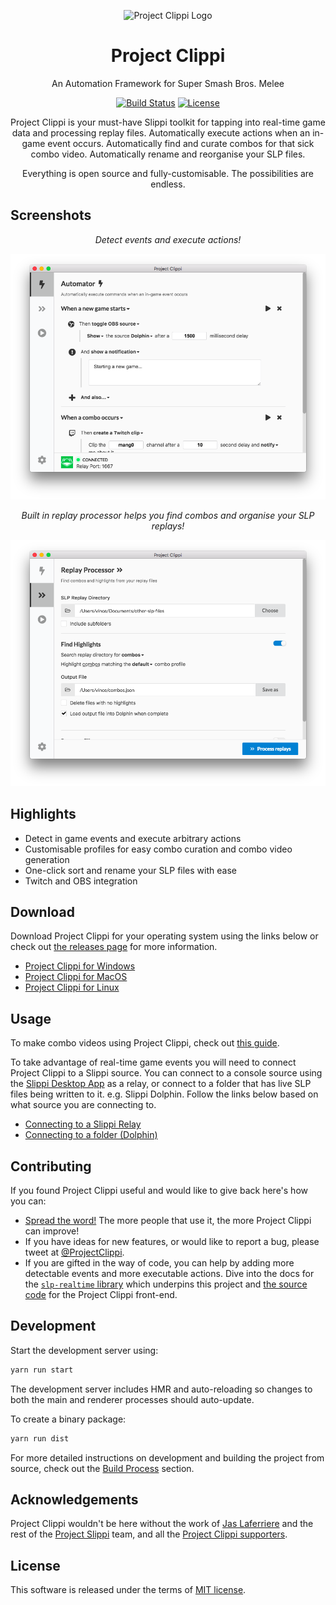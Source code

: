 <p align="center">
  <img src="build/icon.png" alt="Project Clippi Logo" width="100" height="100" />
</p>
<h1 align="center">Project Clippi</h1>

<div align="center">

An Automation Framework for Super Smash Bros. Melee

[![Build Status](https://github.com/vinceau/project-clippi/workflows/build/badge.svg)](https://github.com/vinceau/project-clippi/actions?workflow=build)
[![License](https://img.shields.io/badge/license-MIT-brightgreen)](https://github.com/vinceau/project-clippi/blob/master/LICENSE)

Project Clippi is your must-have Slippi toolkit for tapping into real-time game data and processing replay files. Automatically execute actions when an in-game event occurs. Automatically find and curate combos for that sick combo video. Automatically rename and reorganise your SLP files.

Everything is open source and fully-customisable. The possibilities are endless.

</div>

## Screenshots

<div align="center">

*Detect events and execute actions!*

![Project Clippi main screenshot](/docs/images/1-automator.png)

*Built in replay processor helps you find combos and organise your SLP replays!*

![slp file processor screenshot](/docs/images/2-processor.png)

</div>


## Highlights

- Detect in game events and execute arbitrary actions
- Customisable profiles for easy combo curation and combo video generation
- One-click sort and rename your SLP files with ease
- Twitch and OBS integration

## Download

Download Project Clippi for your operating system using the links below or check out [the releases page](https://github.com/vinceau/project-clippi/releases/latest) for more information.

* [Project Clippi for Windows](https://github.com/vinceau/project-clippi/releases/latest/download/Project-Clippi-1.3.0.exe)
* [Project Clippi for MacOS](https://github.com/vinceau/project-clippi/releases/latest/download/Project-Clippi-1.3.0.dmg)
* [Project Clippi for Linux](https://github.com/vinceau/project-clippi/releases/latest/download/Project-Clippi-1.3.0.AppImage)

## Usage

To make combo videos using Project Clippi, check out [this guide](https://medium.com/@vinceau/how-to-make-combo-videos-using-project-clippi-6bf2758f546e).

To take advantage of real-time game events you will need to connect Project Clippi to a Slippi source. You can connect to a console source using the [Slippi Desktop App](https://slippi.gg/downloads) as a relay, or connect to a folder that has live SLP files being written to it. e.g. Slippi Dolphin. Follow the links below based on what source you are connecting to.

* [Connecting to a Slippi Relay](docs/connect_to_relay/README.md)
* [Connecting to a folder (Dolphin)](docs/connect_to_folder/README.md)

## Contributing

If you found Project Clippi useful and would like to give back here's how you can:

* [Spread the word!](https://twitter.com/intent/retweet?tweet_id=1215995909915336705) The more people that use it, the more Project Clippi can improve!
* If you have ideas for new features, or would like to report a bug, please tweet at [@ProjectClippi](https://twitter.com/ProjectClippi).
* If you are gifted in the way of code, you can help by adding more detectable events and more executable actions. Dive into the docs for the [`slp-realtime` library](https://github.com/vinceau/slp-realtime) which underpins this project and [the source code](https://github.com/vinceau/project-clippi) for the Project Clippi front-end.

## Development

Start the development server using:

```bash
yarn run start
```

The development server includes HMR and auto-reloading so changes to both the main and renderer processes should auto-update.

To create a binary package:

```bash
yarn run dist
```

For more detailed instructions on development and building the project from source, check out the [Build Process](CONTRIBUTING.md#build-process) section.

## Acknowledgements

Project Clippi wouldn't be here without the work of [Jas Laferriere](https://github.com/JLaferri) and the rest of the [Project Slippi](https://github.com/project-slippi) team, and all the [Project Clippi supporters](SUPPORTERS.md).

## License

This software is released under the terms of [MIT license](LICENSE).
